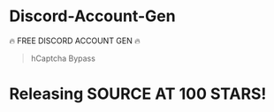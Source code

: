 # Discord-Account-Gen
🔥 FREE DISCORD ACCOUNT GEN 🔥
> hCaptcha Bypass

# Releasing SOURCE AT 100 STARS!
